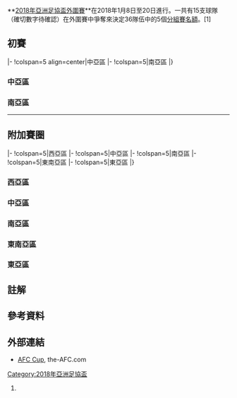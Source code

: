 **[2018年亞洲足協盃外圍賽](https://zh.wikipedia.org/wiki/2018年亞洲足協盃 "wikilink")**在2018年1月8日至20日進行。一共有15支球隊（確切數字待確認）在外圍賽中爭奪來決定36隊伍中的5個[分組賽名額](https://zh.wikipedia.org/wiki/2018年亞洲足協盃小組賽 "wikilink")。\[1\]

## 初賽

<section begin=Preliminary round/>

|- \!colspan=5 align=center|中亞區  |- \!colspan=5|南亞區   |}

<section end=Preliminary round/>

### 中亞區

### 南亞區

-----

## 附加賽圈

<section begin=Play-off round/>

|- \!colspan=5|西亞區  |- \!colspan=5|中亞區  |- \!colspan=5|南亞區  |-
\!colspan=5|東南亞區  |- \!colspan=5|東亞區  |}

<section end=Play-off round/>

### 西亞區

### 中亞區

### 南亞區

### 東南亞區

### 東亞區

## 註解

## 參考資料

## 外部連結

  - [AFC Cup](http://www.the-afc.com/competition/afc-cup), the-AFC.com

[Category:2018年亞洲足協盃](https://zh.wikipedia.org/wiki/Category:2018年亞洲足協盃 "wikilink")

1.